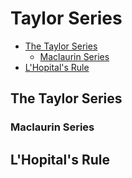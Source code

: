 # Taylor Series <!-- omit in toc -->

- [The Taylor Series](#the-taylor-series)
  - [Maclaurin Series](#maclaurin-series)
- [L'Hopital's Rule](#lhopitals-rule)

## The Taylor Series

### Maclaurin Series

## L'Hopital's Rule
